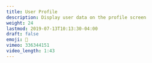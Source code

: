 ```yaml
---
title: User Profile
description: Display user data on the profile screen
weight: 24
lastmod: 2019-07-13T10:13:30-04:00
draft: false
emoji: 🐼
vimeo: 336344151
video_length: 1:43
---
```

